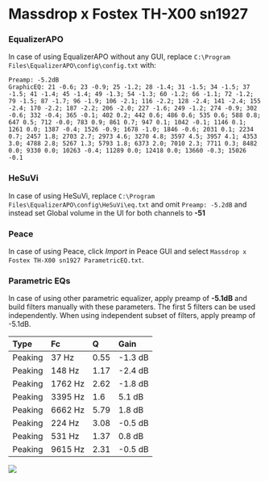 # Massdrop x Fostex TH-X00 sn1927

### EqualizerAPO
In case of using EqualizerAPO without any GUI, replace `C:\Program Files\EqualizerAPO\config\config.txt`
with:
```
Preamp: -5.2dB
GraphicEQ: 21 -0.6; 23 -0.9; 25 -1.2; 28 -1.4; 31 -1.5; 34 -1.5; 37 -1.5; 41 -1.4; 45 -1.4; 49 -1.3; 54 -1.3; 60 -1.2; 66 -1.1; 72 -1.2; 79 -1.5; 87 -1.7; 96 -1.9; 106 -2.1; 116 -2.2; 128 -2.4; 141 -2.4; 155 -2.4; 170 -2.2; 187 -2.2; 206 -2.0; 227 -1.6; 249 -1.2; 274 -0.9; 302 -0.6; 332 -0.4; 365 -0.1; 402 0.2; 442 0.6; 486 0.6; 535 0.6; 588 0.8; 647 0.5; 712 -0.0; 783 0.9; 861 0.7; 947 0.1; 1042 -0.1; 1146 0.1; 1261 0.0; 1387 -0.4; 1526 -0.9; 1678 -1.0; 1846 -0.6; 2031 0.1; 2234 0.7; 2457 1.8; 2703 2.7; 2973 4.6; 3270 4.8; 3597 4.5; 3957 4.1; 4353 3.0; 4788 2.8; 5267 1.3; 5793 1.8; 6373 2.0; 7010 2.3; 7711 0.3; 8482 0.0; 9330 0.0; 10263 -0.4; 11289 0.0; 12418 0.0; 13660 -0.3; 15026 -0.1
```

### HeSuVi
In case of using HeSuVi, replace `C:\Program Files\EqualizerAPO\config\HeSuVi\eq.txt` and omit `Preamp:
-5.2dB` and instead set Global volume in the UI for both channels to **-51**

### Peace
In case of using Peace, click *Import* in Peace GUI and select `Massdrop x Fostex TH-X00 sn1927 ParametricEQ.txt`.

### Parametric EQs
In case of using other parametric equalizer, apply preamp of **-5.1dB** and build filters manually
with these parameters. The first 5 filters can be used independently.
When using independent subset of filters, apply preamp of -5.1dB.

| Type    | Fc      |    Q | Gain    |
|:--------|:--------|:-----|:--------|
| Peaking | 37 Hz   | 0.55 | -1.3 dB |
| Peaking | 148 Hz  | 1.17 | -2.4 dB |
| Peaking | 1762 Hz | 2.62 | -1.8 dB |
| Peaking | 3395 Hz | 1.6  | 5.1 dB  |
| Peaking | 6662 Hz | 5.79 | 1.8 dB  |
| Peaking | 224 Hz  | 3.08 | -0.5 dB |
| Peaking | 531 Hz  | 1.37 | 0.8 dB  |
| Peaking | 9615 Hz | 2.31 | -0.5 dB |

![](https://raw.githubusercontent.com/jaakkopasanen/AutoEq/master/results/innerfidelity/sbaf-serious/Massdrop%20x%20Fostex%20TH-X00%20sn1927/Massdrop%20x%20Fostex%20TH-X00%20sn1927.png)